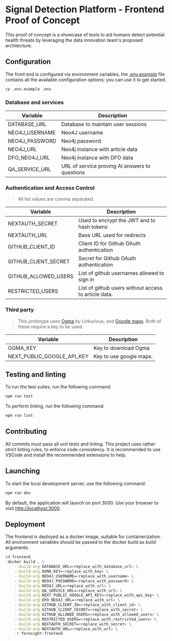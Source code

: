 # Signal Detection Platform - Frontend Proof of Concept

This proof of concept is a showcase of tools to aid humans detect potential health
threats by leveraging the data innovation team's proposed architecture.

## Configuration

The front end is configured via environment variables, the
[.env.example](./.env.example) file contains all the available configuration
options; you can use it to get started.

```bash
cp .env.example .env
```

### Database and services

| Variable       | Description                                    |
| -------------- | ---------------------------------------------- |
| DATABASE_URL   | Database to maintain user sessions             |
| NEO4J_USERNAME | Neo4J username                                 |
| NEO4J_PASSWORD | Neo4j password                                 |
| NEO4J_URL      | Neo4j instance with article data               |
| DFO_NEO4J_URL  | Neo4j instance with DFO data                   |
| QA_SERVICE_URL | URL of service proving AI answers to questions |

### Authentication and Access Control

> All list values are comma separated.

| Variable             | Description                                          |
| -------------------- | ---------------------------------------------------- |
| NEXTAUTH_SECRET      | Used to encrypt the JWT and to hash tokens           |
| NEXTAUTH_URL         | Base URL used for redirects                          |
| GITHUB_CLIENT_ID     | Client ID for Github OAuth authentication            |
| GITHUB_CLIENT_SECRET | Secret for Github OAuth authentication               |
| GITHUB_ALLOWED_USERS | List of github usernames allowed to sign in          |
| RESTRICTED_USERS     | List of github users without access to article data. |

### Third party

> This prototype uses [Ogma](https://doc.linkurious.com/ogma/latest/) by
> Linkurious, and [Google maps](https://developers.google.com/maps/documentation/javascript/get-api-key).
> Both of these require a key to be used.

| Variable                   | Description             |
| -------------------------- | ----------------------- |
| OGMA_KEY                   | Key to download Ogma    |
| NEXT_PUBLIC_GOOGLE_API_KEY | Key to use google maps. |

## Testing and linting

To run the test suites, run the following command:

```bash
npm run test
```

To perform linting, run the following command:

```bash
npm run lint
```

## Contributing

All commits must pass all unit tests and linting.  This project uses rather
strict linting rules, to enforce code consistency.  It is recommended to use
VSCode and install the recommended extensions to help.

## Launching
To start the local development server, use the following command:

```bash
npm run dev
```

By default, the application will launch on port 3000.  Use your browser to
visit [http://localhost:3000](http://localhost:3000).

## Deployment

The frontend is deployed as a docker image, suitable for containerization. All
environment variables should be passed to the docker build as build arguments. 

```bash
cd frontend
 docker build . \
    --build-arg DATABASE_URL=<replace_with_database_url> \
    --build-arg OGMA_KEY=<replace_with_key> \
    --build-arg NEO4J_USERNAME=<replace_with_username> \
    --build-arg NEO4J_PASSWORD=<replace_with_password> \
    --build-arg NEO4J_URL=<replace_with_url> \
    --build-arg QA_SERVICE_URL=<replace_with_url> \
    --build-arg NEXT_PUBLIC_GOOGLE_API_KEY=<replace_with_api_key> \
    --build-arg DFO_NEO4J_URL=<replace_with_url> \
    --build-arg GITHUB_CLIENT_ID=<replace_with_client_id> \
    --build-arg GITHUB_CLIENT_SECRET=<replace_with_secret> \
    --build-arg GITHUB_ALLOWED_USERS=<replace_with_allowed_users> \
    --build-arg RESTRICTED_USERS=<replace_with_restricted_users> \
    --build-arg NEXTAUTH_SECRET=<replace_with_secret> \
    --build-arg NEXTAUTH_URL=<replace_with_url> \
    -t foresight-frontend
```